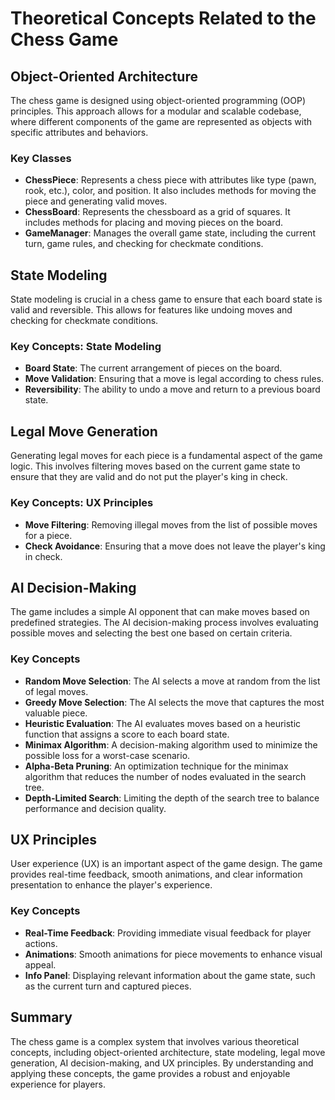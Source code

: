 # Theoretical Concepts Related to the Chess Game

## Object-Oriented Architecture

The chess game is designed using object-oriented programming (OOP) principles. This approach allows for a modular and scalable codebase, where different components of the game are represented as objects with specific attributes and behaviors.

### Key Classes

- **ChessPiece**: Represents a chess piece with attributes like type (pawn, rook, etc.), color, and position. It also includes methods for moving the piece and generating valid moves.
- **ChessBoard**: Represents the chessboard as a grid of squares. It includes methods for placing and moving pieces on the board.
- **GameManager**: Manages the overall game state, including the current turn, game rules, and checking for checkmate conditions.

## State Modeling

State modeling is crucial in a chess game to ensure that each board state is valid and reversible. This allows for features like undoing moves and checking for checkmate conditions.

### Key Concepts: State Modeling

- **Board State**: The current arrangement of pieces on the board.
- **Move Validation**: Ensuring that a move is legal according to chess rules.
- **Reversibility**: The ability to undo a move and return to a previous board state.

## Legal Move Generation

Generating legal moves for each piece is a fundamental aspect of the game logic. This involves filtering moves based on the current game state to ensure that they are valid and do not put the player's king in check.

### Key Concepts: UX Principles

- **Move Filtering**: Removing illegal moves from the list of possible moves for a piece.
- **Check Avoidance**: Ensuring that a move does not leave the player's king in check.

## AI Decision-Making

The game includes a simple AI opponent that can make moves based on predefined strategies. The AI decision-making process involves evaluating possible moves and selecting the best one based on certain criteria.

### Key Concepts

- **Random Move Selection**: The AI selects a move at random from the list of legal moves.
- **Greedy Move Selection**: The AI selects the move that captures the most valuable piece.
- **Heuristic Evaluation**: The AI evaluates moves based on a heuristic function that assigns a score to each board state.
- **Minimax Algorithm**: A decision-making algorithm used to minimize the possible loss for a worst-case scenario.
- **Alpha-Beta Pruning**: An optimization technique for the minimax algorithm that reduces the number of nodes evaluated in the search tree.
- **Depth-Limited Search**: Limiting the depth of the search tree to balance performance and decision quality.

## UX Principles

User experience (UX) is an important aspect of the game design. The game provides real-time feedback, smooth animations, and clear information presentation to enhance the player's experience.

### Key Concepts

- **Real-Time Feedback**: Providing immediate visual feedback for player actions.
- **Animations**: Smooth animations for piece movements to enhance visual appeal.
- **Info Panel**: Displaying relevant information about the game state, such as the current turn and captured pieces.

## Summary

The chess game is a complex system that involves various theoretical concepts, including object-oriented architecture, state modeling, legal move generation, AI decision-making, and UX principles. By understanding and applying these concepts, the game provides a robust and enjoyable experience for players.
